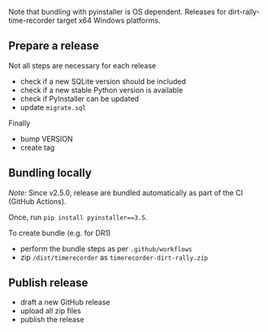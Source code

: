 Note that bundling with pyinstaller is OS dependent. Releases for dirt-rally-time-recorder target x64 Windows platforms. 

## Prepare a release
Not all steps are necessary for each release
- check if a new SQLite version should be included
- check if a new stable Python version is available
- check if PyInstaller can be updated
- update `migrate.sql`

Finally
- bump VERSION
- create tag

## Bundling locally 

*Note:* Since v2.5.0, release are bundled automatically as part of the CI (GitHub Actions).

Once, run `pip install pyinstaller==3.5`.  

To create bundle (e.g. for DR1)
- perform the bundle steps as per `.github/workflows`
- zip `/dist/timerecorder` as `timerecorder-dirt-rally.zip`

## Publish release
- draft a new GitHub release
- upload all zip files
- publish the release

